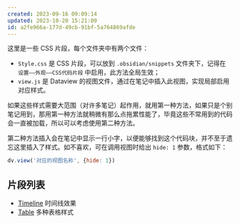 ```yaml
---
created: 2023-09-16 09:09:14
updated: 2023-10-20 15:21:09
id: a2fe966a-177d-49cb-91bf-5a764869afde
---
```


这里是一些 CSS 片段，每个文件夹中有两个文件：

- `Style.css` 是 CSS 片段，可以放到 `.obsidian/snippets` 文件夹下，记得在 `设置——外观——CSS代码片段` 中启用，此方法全局生效；
- `view.js` 是 Dataview 的视图文件，通过在笔记中插入此视图，实现局部启用对应样式。

如果这些样式需要大范围（对许多笔记）起作用，就用第一种方法，如果只是个别笔记用到，那用第一种方法就稍微有那么点拖累性能了，毕竟这些不常用到的代码会一直被加载，所以可以考虑使用第二种方法。

第二种方法插入会在笔记中显示一行小字，以便能够找到这个代码块，并不至于遗忘这里插入了样式。如不喜欢，可在调用视图时给出 `hide: 1` 参数，格式如下：

```js
dv.view('对应的视图名称', {hide: 1})
```

## 片段列表

- [Timeline](Timeline/) 时间线效果
- [Table](Table/) 多种表格样式